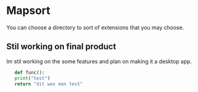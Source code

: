 # Mapsort
You can choose a directory to sort of extensions that you may choose.
## Stil working on final product
Im stil working on the some features and plan on making it a desktop app.
```python
   def func():
   print("test")
   return "dit was een test"
